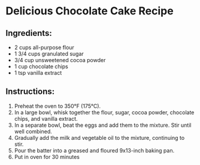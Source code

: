 # Delicious Chocolate Cake Recipe

## Ingredients:
- 2 cups all-purpose flour
- 1 3/4 cups granulated sugar
- 3/4 cup unsweetened cocoa powder
- 1 cup chocolate chips
- 1 tsp vanilla extract


## Instructions:
1. Preheat the oven to 350°F (175°C).
2. In a large bowl, whisk together the flour, sugar, cocoa powder, chocolate chips, and vanilla extract.
3. In a separate bowl, beat the eggs and add them to the mixture. Stir until well combined.
4. Gradually add the milk and vegetable oil to the mixture, continuing to stir.
5. Pour the batter into a greased and floured 9x13-inch baking pan.
6. Put in oven for 30 minutes